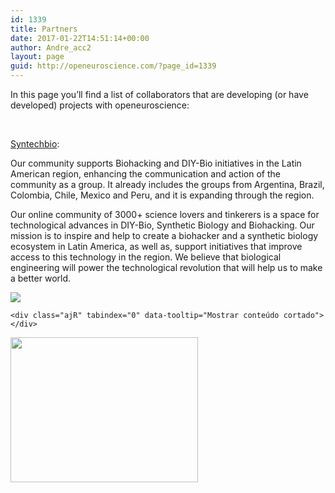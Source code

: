 ```yaml
---
id: 1339
title: Partners
date: 2017-01-22T14:51:14+00:00
author: Andre_acc2
layout: page
guid: http://openeuroscience.com/?page_id=1339
---
```

In this page you&#8217;ll find a list of collaborators that are developing (or have developed) projects with openeuroscience:

&nbsp;

[Syntechbio](http://www.syntechbio.com):

<div class="gmail_default">
  <span class="m_961227579918611427gmail-color_1">Our community supports Biohacking and DIY-Bio initiatives in the Latin American region, enhancing the communication and action of the community as a group. </span><span class="m_961227579918611427gmail-color_1">It already includes the groups from Argentina, Brazil, Colombia, Chile, Mexico and Peru, and it is expanding through the region. </span>
</div>

<div class="gmail_default">
</div>

<div class="gmail_default">
  <p>
    Our online community of 3000+ science lovers and tinkerers is a space for technological advances in DIY-Bio, Synthetic Biology and Biohacking. Our mission is to inspire and help to create a biohacker and a synthetic biology ecosystem in Latin America, as well as, support initiatives that improve access to this technology in the region. We believe that biological engineering will power the technological revolution that will help us to make a better world.
  </p>
  
  <div class="yj6qo ajU">
    <div id=":106" class="ajR" tabindex="0" data-tooltip="Mostrar conteúdo cortado">
      <img class="ajT" src="https://i1.wp.com/ssl.gstatic.com/ui/v1/icons/mail/images/cleardot.gif?w=800&#038;ssl=1" data-recalc-dims="1" />
    </div>
    
    <div class="ajR" tabindex="0" data-tooltip="Mostrar conteúdo cortado">
    </div>
  </div>
</div>

<img class="alignnone wp-image-1340 size-medium" src="https://i2.wp.com/openeuroscience.com/wp-content/uploads/2017/01/SyntechBio.png?resize=300%2C232" width="300" height="232" srcset="https://i2.wp.com/openeuroscience.com/wp-content/uploads/2017/01/SyntechBio.png?resize=300%2C232 300w, https://i2.wp.com/openeuroscience.com/wp-content/uploads/2017/01/SyntechBio.png?resize=768%2C593 768w, https://i2.wp.com/openeuroscience.com/wp-content/uploads/2017/01/SyntechBio.png?resize=1024%2C790 1024w, https://i2.wp.com/openeuroscience.com/wp-content/uploads/2017/01/SyntechBio.png?w=1249 1249w" sizes="(max-width: 300px) 100vw, 300px" data-recalc-dims="1" />

&nbsp;

&nbsp;